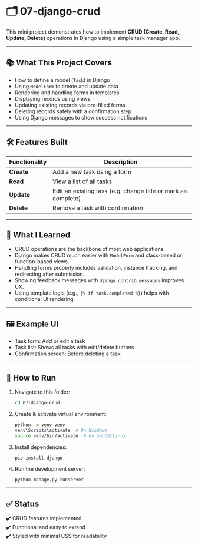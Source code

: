 # 🗂️ 07-django-crud

This mini project demonstrates how to implement **CRUD (Create, Read, Update, Delete)** operations in Django using a simple task manager app.

---

## 📚 What This Project Covers

- How to define a model (`Task`) in Django
- Using `ModelForm` to create and update data
- Rendering and handling forms in templates
- Displaying records using views
- Updating existing records via pre-filled forms
- Deleting records safely with a confirmation step
- Using Django messages to show success notifications

---

## 🛠 Features Built

| Functionality | Description |
|---------------|-------------|
| **Create**    | Add a new task using a form |
| **Read**      | View a list of all tasks |
| **Update**    | Edit an existing task (e.g. change title or mark as complete) |
| **Delete**    | Remove a task with confirmation |

---

## 🧠 What I Learned

- CRUD operations are the backbone of most web applications.
- Django makes CRUD much easier with `ModelForm` and class-based or function-based views.
- Handling forms properly includes validation, instance tracking, and redirecting after submission.
- Showing feedback messages with `django.contrib.messages` improves UX.
- Using template logic (e.g., `{% if task.completed %}`) helps with conditional UI rendering.

---

## 🖼 Example UI

- Task form: Add or edit a task
- Task list: Shows all tasks with edit/delete buttons
- Confirmation screen: Before deleting a task

---

## 🚀 How to Run

1. Navigate to this folder:
   ```bash
   cd 07-django-crud
   ```

2. Create & activate virtual environment:
   ```bash
   python -m venv venv
   venv\Scripts\activate  # On Windows
   source venv/bin/activate  # On macOS/Linux
   ```

3. Install dependencies:
   ```bash
   pip install django
   ```

4. Run the development server:
   ```bash
   python manage.py runserver
   ```

---

## ✅ Status

✔️ CRUD features implemented  
✔️ Functional and easy to extend  
✔️ Styled with minimal CSS for readability